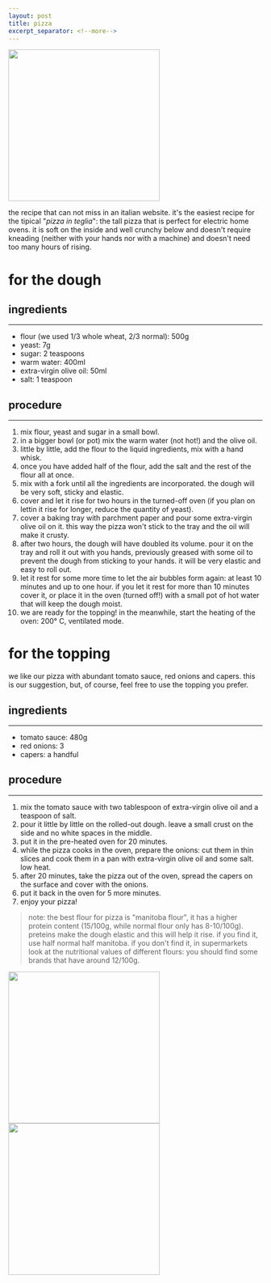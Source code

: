 ```yaml
---
layout: post
title: pizza
excerpt_separator: <!--more-->
---
```


 <img src="../../../images/pizza.jpeg" width="300">
 
 <!--more-->

the recipe that can not miss in an italian website. it's the easiest recipe for the tipical "*pizza in teglia*": the tall pizza that is perfect for electric home ovens. it is soft on the inside and well crunchy below and doesn't require kneading (neither with your hands nor with a machine) and doesn't need too many hours of rising.
 
 # for the dough


 ## ingredients
 ---

 - flour (we used 1/3 whole wheat, 2/3 normal): 500g 
 - yeast: 7g
 - sugar: 2 teaspoons
 - warm water: 400ml
 - extra-virgin olive oil: 50ml
 - salt: 1 teaspoon


## procedure
---

1. mix flour, yeast and sugar in a small bowl.
2. in a bigger bowl (or pot) mix the warm water (not hot!) and the olive oil.
3. little by little, add the flour to the liquid ingredients, mix with a hand whisk.
4. once you have added half of the flour, add the salt and the rest of the flour all at once. 
5. mix with a fork until all the ingredients are incorporated. the dough will be very soft, sticky and elastic.
6. cover and let it rise for two hours in the turned-off oven (if you plan on lettin it rise for longer, reduce the quantity of yeast).
7. cover a baking tray with parchment paper and pour some extra-virgin olive oil on it. this way the pizza won't stick to the tray and the oil will make it crusty.
8. after two hours, the dough will have doubled its volume. pour it on the tray and roll it out with you hands, previously greased with some oil to prevent the dough from sticking to your hands. it will be very elastic and easy to roll out.
9. let it rest for some more time to let the air bubbles form again: at least 10 minutes and up to one hour. if you let it rest for more than 10 minutes cover it, or place it in the oven (turned off!) with a small pot of hot water that will keep the dough moist.
10. we are ready for the topping! in the meanwhile, start the heating of the oven: 200° C, ventilated mode.

# for the topping

we like our pizza with abundant tomato sauce, red onions and capers. this is our suggestion, but, of course, feel free to use the topping you prefer.

## ingredients
---

- tomato sauce: 480g
- red onions: 3
- capers: a handful

## procedure
---

1. mix the tomato sauce with two tablespoon of extra-virgin olive oil and a teaspoon of salt.
2. pour it little by little on the rolled-out dough. leave a small crust on the side and no white spaces in the middle.
3. put it in the pre-heated oven for 20 minutes.
4. while the pizza cooks in the oven, prepare the onions: cut them in thin slices and cook them in a pan with extra-virgin olive oil and some salt. low heat.
5. after 20 minutes, take the pizza out of the oven, spread the capers on the surface and cover with the onions.
6. put it back in the oven for 5 more minutes.
7. enjoy your pizza!

> note: the best flour for pizza is "manitoba flour", it has a higher protein content (15/100g, while normal flour only has 8-10/100g). preteins make the dough elastic and this will help it rise. if you find it, use half normal half manitoba. if you don't find it, in supermarkets look at the nutritional values of different flours: you should find some brands that have around 12/100g.

 <img src="../../../images/pizza-side.jpeg" width="300">
  <img src="../../../images/pizza-big.jpeg" width="300">
